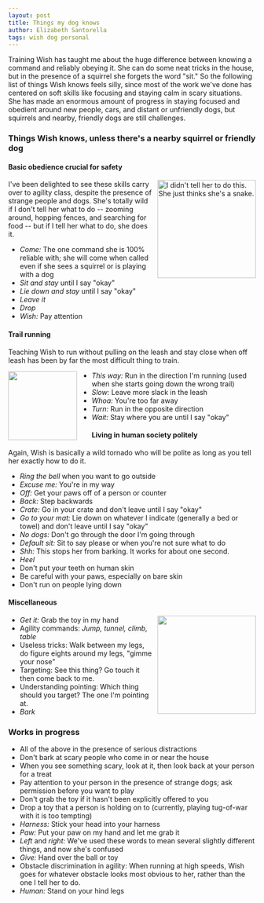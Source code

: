 ```yaml
---
layout: post
title: Things my dog knows
author: Elizabeth Santorella
tags: wish dog personal
---
```


Training Wish has taught me about the huge difference between
knowing a command and reliably obeying it. She can do some neat
tricks in the house, but in the presence of a squirrel she 
forgets the word "sit."
So the following list of things Wish knows feels
silly, since most of the work we've done has 
centered on soft skills like focusing and staying calm in
scary situations. She has made an enormous amount of progress in staying
focused and obedient around new people, cars, and distant or unfriendly dogs,
but squirrels and nearby, friendly dogs are still challenges.

### Things Wish knows, unless there's a nearby squirrel or friendly dog
#### Basic obedience crucial for safety

<img src="{{ site.url }}/public/blackandwhite.jpg" 
style="float:right; margin-left:10px; width:200px"
alt="I didn't tell her to do this. She just thinks she's a snake." 
/>


I've been delighted to see these skills carry over to agility class, despite
the presence of strange people and dogs. 
She's totally wild if I don't tell her what to do -- zooming around, hopping
fences, and searching for food -- but if I tell her what to do, she does it.

* _Come:_ The one command she is 100% reliable with; she will come when called even
if she sees a squirrel or is playing with a dog
* _Sit and stay_ until I say "okay"
* _Lie down and stay_ until I say "okay"
* _Leave it_
* _Drop_
* _Wish:_ Pay attention 

#### Trail running


Teaching Wish to run without pulling on the leash and stay close when
off leash has been by far the most difficult thing to train.

<img src="{{ site.url }}/public/snow.jpg" 
style="float:left; margin-right:30px; width:140px"
/>



* _This way:_ Run in the direction I'm running (used when she starts going down the wrong trail)
* _Slow:_ Leave more slack in the leash
* _Whoa:_ You're too far away
* _Turn:_ Run in the opposite direction
* _Wait:_ Stay where you are until I say "okay"

#### Living in human society politely

Again,
Wish is basically a wild tornado who will be polite as long as you tell her exactly how
to do it.

* _Ring the bell_ when you want to go outside
* _Excuse me:_ You're in my way
* _Off:_ Get your paws off of a person or counter
* _Back:_ Step backwards
* _Crate:_ Go in your crate and don't leave until I say "okay"
* _Go to your mat:_ Lie down on whatever I indicate (generally a bed or towel) 
and don't leave until I say "okay"
* _No dogs:_ Don't go through the door I'm going through
* _Default sit:_ Sit to say please or when you're not sure what to do
* _Shh:_ This stops her from barking. It works for about one second.
* _Heel_
* Don't put your teeth on human skin
* Be careful with your paws, especially on bare skin
* Don't run on people lying down

#### Miscellaneous

<img src="{{ site.url }}/public/tunnel.jpg" 
style="float:right; margin-left:10px; width:200px"
/>


* _Get it:_ Grab the toy in my hand
* Agility commands: _Jump, tunnel, climb, table_
* Useless tricks: Walk between my legs, do figure eights around my legs, "gimme your nose"
* Targeting: See this thing? Go touch it then come back to me.
* Understanding pointing: Which thing should you target? The one I'm pointing at.
* _Bark_

### Works in progress
* All of the above in the presence of serious distractions
* Don't bark at scary people who come in or near the house
* When you see something scary, look at it, then look back at your person for a treat
* Pay attention to your person in the presence of strange dogs; ask permission before you want to play
* Don't grab the toy if it hasn't been explicitly offered to you
* Drop a toy that a person is holding on to (currently, playing tug-of-war with it is too tempting)
* _Harness:_ Stick your head into your harness
* _Paw:_ Put your paw on my hand and let me grab it
* _Left_ and _right:_ We've used these words to mean several slightly different things, and now she's confused
* _Give:_ Hand over the ball or toy
* Obstacle discrimination in agility: When running at high speeds, Wish 
goes for whatever obstacle looks most
obvious to her, rather than the one I tell her to do.
* _Human:_ Stand on your hind legs

